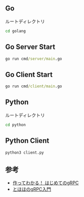 ## Go
ルートディレクトリ

```bat
cd golang
```

## Go Server Start

```bat
go run cmd/server/main.go
```

## Go Client Start

```bat
go run cmd/client/main.go
```

## Python

ルートディレクトリ

```bat
cd python
```

## Python Client

```bat
python3 client.py
```


## 参考

- [作ってわかる！ はじめてのgRPC](https://zenn.dev/hsaki/books/golang-grpc-starting)
- [とほほのgRPC入門](https://www.tohoho-web.com/ex/grpc.html)